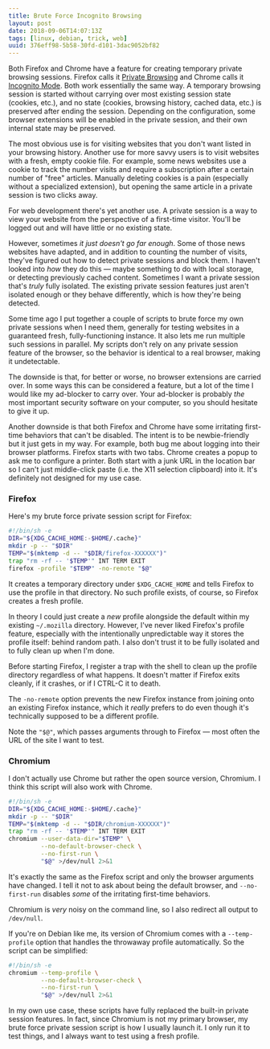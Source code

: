 ```yaml
---
title: Brute Force Incognito Browsing
layout: post
date: 2018-09-06T14:07:13Z
tags: [linux, debian, trick, web]
uuid: 376eff98-5b58-30fd-d101-3dac9052bf82
---
```


Both Firefox and Chrome have a feature for creating temporary private
browsing sessions. Firefox calls it [Private Browsing][pb] and Chrome
calls it [Incognito Mode][in]. Both work essentially the same way. A
temporary browsing session is started without carrying over most
existing session state (cookies, etc.), and no state (cookies,
browsing history, cached data, etc.) is preserved after ending the
session. Depending on the configuration, some browser extensions will
be enabled in the private session, and their own internal state may be
preserved.

The most obvious use is for visiting websites that you don't want
listed in your browsing history. Another use for more savvy users is
to visit websites with a fresh, empty cookie file. For example, some
news websites use a cookie to track the number visits and require a
subscription after a certain number of "free" articles. Manually
deleting cookies is a pain (especially without a specialized
extension), but opening the same article in a private session is two
clicks away.

For web development there's yet another use. A private session is a way
to view your website from the perspective of a first-time visitor.
You'll be logged out and will have little or no existing state.

However, sometimes *it just doesn't go far enough*. Some of those news
websites have adapted, and in addition to counting the number of visits,
they've figured out how to detect private sessions and block them. I
haven't looked into *how* they do this — maybe something to do with
local storage, or detecting previously cached content. Sometimes I want
a private session that's *truly* fully isolated. The existing private
session features just aren't isolated enough or they behave differently,
which is how they're being detected.

Some time ago I put together a couple of scripts to brute force my own
private sessions when I need them, generally for testing websites in a
guaranteed fresh, fully-functioning instance. It also lets me run
multiple such sessions in parallel. My scripts don't rely on any
private session feature of the browser, so the behavior is identical
to a real browser, making it undetectable.

The downside is that, for better or worse, no browser extensions are
carried over. In some ways this can be considered a feature, but a lot
of the time I would like my ad-blocker to carry over. Your ad-blocker is
probably *the* most important security software on your computer, so you
should hesitate to give it up.

Another downside is that both Firefox and Chrome have some irritating
first-time behaviors that can't be disabled. The intent is to be
newbie-friendly but it just gets in my way. For example, both bug me
about logging into their browser platforms. Firefox starts with two
tabs. Chrome creates a popup to ask me to configure a printer. Both
start with a junk URL in the location bar so I can't just middle-click
paste (i.e. the X11 selection clipboard) into it. It's definitely not
designed for my use case.

### Firefox

Here's my brute force private session script for Firefox:

```sh
#!/bin/sh -e
DIR="${XDG_CACHE_HOME:-$HOME/.cache}"
mkdir -p -- "$DIR"
TEMP="$(mktemp -d -- "$DIR/firefox-XXXXXX")"
trap "rm -rf -- '$TEMP'" INT TERM EXIT
firefox -profile "$TEMP" -no-remote "$@"
```

It creates a temporary directory under `$XDG_CACHE_HOME` and tells
Firefox to use the profile in that directory. No such profile exists,
of course, so Firefox creates a fresh profile.

In theory I could just create a *new* profile alongside the default
within my existing `~/.mozilla` directory. However, I've never liked
Firefox's profile feature, especially with the intentionally
unpredictable way it stores the profile itself: behind random path. I
also don't trust it to be fully isolated and to fully clean up when I'm
done.

Before starting Firefox, I register a trap with the shell to clean up
the profile directory regardless of what happens. It doesn't matter if
Firefox exits cleanly, if it crashes, or if I CTRL-C it to death.

The `-no-remote` option prevents the new Firefox instance from joining
onto an existing Firefox instance, which it *really* prefers to do even
though it's technically supposed to be a different profile.

Note the `"$@"`, which passes arguments through to Firefox — most often
the URL of the site I want to test.

### Chromium

I don't actually use Chrome but rather the open source version,
Chromium. I think this script will also work with Chrome.

```sh
#!/bin/sh -e
DIR="${XDG_CACHE_HOME:-$HOME/.cache}"
mkdir -p -- "$DIR"
TEMP="$(mktemp -d -- "$DIR/chromium-XXXXXX")"
trap "rm -rf -- '$TEMP'" INT TERM EXIT
chromium --user-data-dir="$TEMP" \
         --no-default-browser-check \
         --no-first-run \
         "$@" >/dev/null 2>&1
```

It's exactly the same as the Firefox script and only the browser
arguments have changed. I tell it not to ask about being the default
browser, and `--no-first-run` disables *some* of the irritating
first-time behaviors.

Chromium is *very* noisy on the command line, so I also redirect all
output to `/dev/null`.

If you're on Debian like me, its version of Chromium comes with a
`--temp-profile` option that handles the throwaway profile
automatically. So the script can be simplified:

```sh
#!/bin/sh -e
chromium --temp-profile \
         --no-default-browser-check \
         --no-first-run \
         "$@" >/dev/null 2>&1
```

In my own use case, these scripts have fully replaced the built-in
private session features. In fact, since Chromium is not my primary
browser, my brute force private session script is how I usually launch
it. I only run it to test things, and I always want to test using a
fresh profile.


[in]: https://support.google.com/chrome/answer/95464
[pb]: https://support.mozilla.org/en-US/kb/private-browsing-use-firefox-without-history
